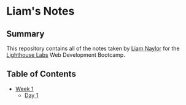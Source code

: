 # Liam's Notes
## Summary
This repository contains all of the notes taken by [Liam Naylor](https://github.com/niamlaylor) for the [Lighthouse Labs](https://www.lighthouselabs.ca/) Web Development Bootcamp.

## Table of Contents
* [Week 1](/Week_1/)
  * [Day 1](/Week_1/Day_1/)

